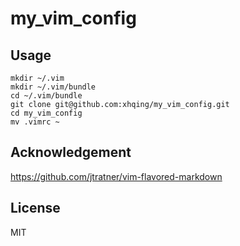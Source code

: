 # my_vim_config

## Usage

```
mkdir ~/.vim
mkdir ~/.vim/bundle
cd ~/.vim/bundle
git clone git@github.com:xhqing/my_vim_config.git
cd my_vim_config
mv .vimrc ~
```
## Acknowledgement
https://github.com/jtratner/vim-flavored-markdown

## License
MIT
